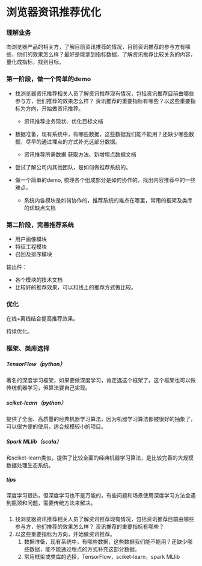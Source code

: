 # 浏览器资讯推荐优化

### 理解业务

向浏览器产品的相关方，了解目前资讯推荐的情况，目前资讯推荐的参与方有哪些，他们的效果怎么样？最好是能拿到指标数据，了解资讯推荐比较关系的内容，量化成指标，找到目标。

### 第一阶段，做一个简单的demo

- 找浏览器资讯推荐相关人员了解资讯推荐现有情况，包括资讯推荐目前由哪些参与方，他们推荐的效果怎么样？ 资讯推荐的重要指标有哪些？以这些重要指标为方向，开始做资讯推荐。
  - 资讯推荐业务现状、优化目标文档

- 数据准备，现有系统中，有哪些数据，这些数据我们能不能用？还缺少哪些数据，尽早的通过埋点的方式补充这部分数据。
  - 资讯推荐所需数据 获取方法、新增埋点数据文档
- 尝试了解公司内其他团队，是如何做推荐系统的。
- 做一个简单的demo, 梳理各个组成部分是如何协作的，找出内容推荐中的一些难点。
  - 系统内各模块是如何协作的，推荐系统的难点在哪里，常用的框架及类库的优缺点文档

### 第二阶段，完善推荐系统

- 用户画像模块
- 特征工程模块
- 召回及排序模块

输出件：

- 各个模块的技术文档
- 比较好的推荐效果，可以和线上的推荐方式做比较。

### 优化

在线+离线结合提高推荐效果。

持续优化。



### 框架、类库选择

##### TensorFlow（python）

著名的深度学习框架，如果要做深度学习，肯定选这个框架了。这个框架也可以做传统机器学习，但算法要自己实现。

##### sciket-learn（python）

提供了全面、高质量的经典机器学习算法，因为机器学习算法都被很好的抽象了，可以很方便的使用，适合规模较小的项目。

##### Spark MLlib（scala）

和sciket-learn类似，提供了比较全面的经典机器学习算法，是比较完善的大规模数据处理生态系统。

##### tips

深度学习很热，但深度学习也不是万能的，有些问题和场景使用深度学习方法会遇到瓶颈和问题，需要传统方法来解决。

###

1. 找浏览器资讯推荐相关人员了解资讯推荐现有情况，包括资讯推荐目前由哪些参与方，他们推荐的效果怎么样？ 资讯推荐的重要指标有哪些？
2. 以这些重要指标为方向，开始做资讯推荐。
   1. 数据准备，现有系统中，有哪些数据，这些数据我们能不能用？还缺少哪些数据，能不能通过埋点的方式补充这部分数据。
   2. 常用框架或类库的选择，TensorFlow，sciket-learn，spark MLlib